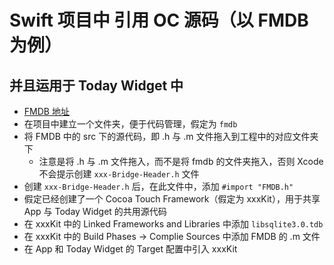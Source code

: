 # Swift 项目中 引用 OC 源码（以 FMDB为例）
## 并且运用于 Today Widget 中

- [FMDB 地址](https://github.com/ccgus/fmdb)
- 在项目中建立一个文件夹，便于代码管理，假定为 `fmdb`
- 将 FMDB 中的 src 下的源代码，即 .h 与 .m 文件拖入到工程中的对应文件夹下
	- 注意是将 .h 与 .m 文件拖入，而不是将 fmdb 的文件夹拖入，否则 Xcode 不会提示创建 `xxx-Bridge-Header.h` 文件
- 创建 `xxx-Bridge-Header.h` 后，在此文件中，添加 `#import "FMDB.h"`
- 假定已经创建了一个 Cocoa Touch Framework（假定为 xxxKit），用于共享 App 与 Today Widget 的共用源代码
- 在 xxxKit 中的 Linked Frameworks and Libraries 中添加 `libsqlite3.0.tdb`
- 在 xxxKit 中的 Build Phases -> Complie Sources 中添加 FMDB 的 .m 文件 
- 在 App 和 Today Widget 的 Target 配置中引入 xxxKit

